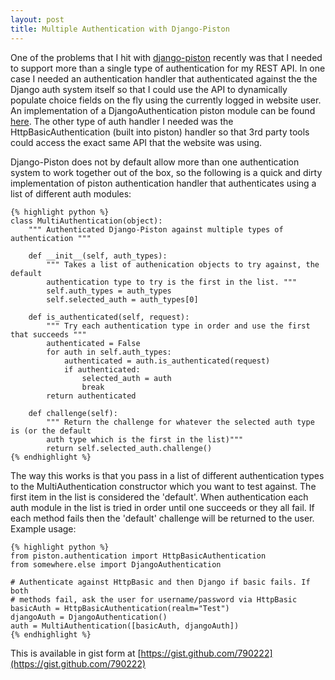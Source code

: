 ```yaml
---
layout: post
title: Multiple Authentication with Django-Piston
---
```


One of the problems that I hit with [django-piston](https://bitbucket.org/jespern/django-piston/wiki/Home)
recently was that I needed to support more than a single type of authentication 
for my REST API. In one case I needed an authentication handler that authenticated
against the the Django auth system itself so that I could use the API to dynamically
populate choice fields on the fly using the currently logged in website user.
An implementation of a DjangoAuthentication piston module can be found [here](https://bitbucket.org/yml/django-piston/src/dfb826a31ca8/piston/authentication.py).
The other type of auth handler I needed was the HttpBasicAuthentication (built into piston) handler so that 
3rd party tools could access the exact same API that the website was using. 

Django-Piston does not by default allow more than one authentication system to work together out
of the box, so the following is a quick and dirty implementation of piston authentication
handler that authenticates using a list of different auth modules:

	{% highlight python %}
	class MultiAuthentication(object):
	    """ Authenticated Django-Piston against multiple types of authentication """

	    def __init__(self, auth_types):
	        """ Takes a list of authenication objects to try against, the default
	        authentication type to try is the first in the list. """
	        self.auth_types = auth_types
	        self.selected_auth = auth_types[0]

	    def is_authenticated(self, request):
	        """ Try each authentication type in order and use the first that succeeds """
	        authenticated = False
	        for auth in self.auth_types:
	            authenticated = auth.is_authenticated(request)
	            if authenticated:
	                selected_auth = auth
	                break
	        return authenticated

	    def challenge(self):
	        """ Return the challenge for whatever the selected auth type is (or the default 
	        auth type which is the first in the list)"""
	        return self.selected_auth.challenge()
	{% endhighlight %}

The way this works is that you pass in a list of different authentication types
to the MultiAuthentication constructor which you want to test against. The first
item in the list is considered the 'default'. When authentication each auth module
in the list is tried in order until one succeeds or they all fail. If each method 
fails then the 'default' challenge will be returned to the user. Example usage:

	{% highlight python %}
	from piston.authentication import HttpBasicAuthentication
	from somewhere.else import DjangoAuthentication
	
	# Authenticate against HttpBasic and then Django if basic fails. If both 
	# methods fail, ask the user for username/password via HttpBasic
	basicAuth = HttpBasicAuthentication(realm="Test")
	djangoAuth = DjangoAuthentication()
	auth = MultiAuthentication([basicAuth, djangoAuth])
	{% endhighlight %}
	
This is available in gist form at [https://gist.github.com/790222](https://gist.github.com/790222)
